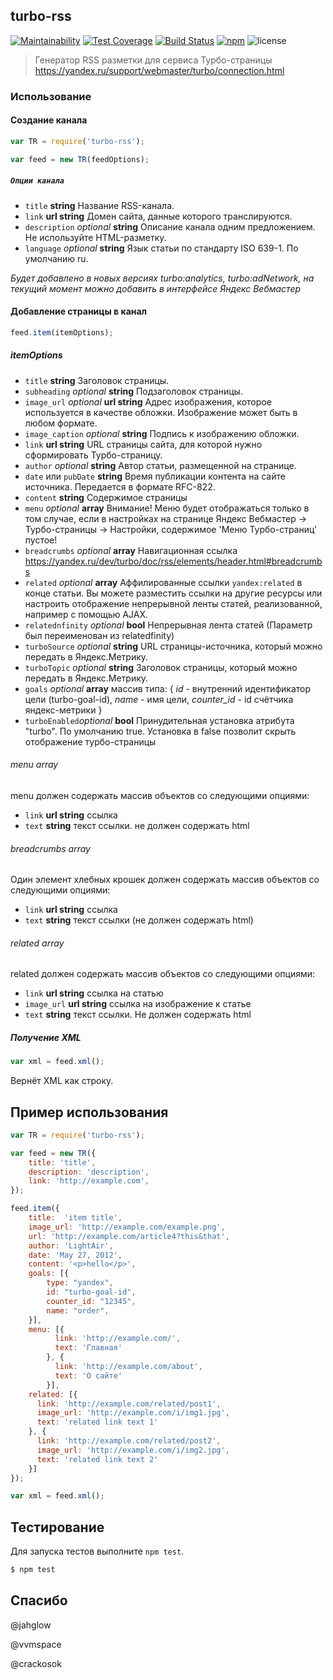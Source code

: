 ## turbo-rss

[![Maintainability](https://api.codeclimate.com/v1/badges/6525d2aabf20185b68b6/maintainability)](https://codeclimate.com/github/LightAir/turbo-rss/maintainability)
[![Test Coverage](https://api.codeclimate.com/v1/badges/6525d2aabf20185b68b6/test_coverage)](https://codeclimate.com/github/LightAir/turbo-rss/test_coverage)
[![Build Status](https://travis-ci.org/LightAir/turbo-rss.svg)](https://travis-ci.org/LightAir/turbo-rss)
[![npm](https://img.shields.io/badge/npm%20package-2.0.0-green.svg?longCache=true&style=flat)](https://www.npmjs.com/package/turbo-rss)
![license](https://img.shields.io/packagist/l/doctrine/orm.svg?longCache=true&style=flat)

>Генератор RSS разметки для сервиса Турбо-страницы https://yandex.ru/support/webmaster/turbo/connection.html

### Использование

#### Создание канала

```js
var TR = require('turbo-rss');

var feed = new TR(feedOptions);
```

##### `Опции канала`

 * `title` **string** Название RSS-канала.
 * `link` **url string** Домен сайта, данные которого транслируются.
 * `description` _optional_ **string** Описание канала одним предложением. Не используйте HTML-разметку.
 * `language` _optional_ **string** Язык статьи по стандарту ISO 639-1. По умолчанию ru.
 
 *Будет добавлено в новых версиях turbo:analytics, turbo:adNetwork, на текущий момент можно добавить в интерфейсе Яндекс Вебмастер*
 
#### Добавление страницы в канал
```js
feed.item(itemOptions);
```

##### itemOptions

 * `title` **string** Заголовок страницы.
 * `subheading` _optional_ **string** Подзаголовок страницы.
 * `image_url` _optional_ **url string** Адрес изображения, которое используется в качестве обложки. Изображение может быть в любом формате.
 * `image_caption` _optional_ **string** Подпись к изображению обложки.
 * `link` **url string** URL страницы сайта, для которой нужно сформировать Турбо-страницу.
 * `author` _optional_  **string**  Автор статьи, размещенной на странице.
 * `date` или `pubDate` **string** Время публикации контента на сайте источника. Передается в формате RFC-822.
 * `content` **string** Содержимое страницы
 * `menu` _optional_ **array** Внимание! Меню будет отображаться только в том случае, если в настройках на странице Яндекс Вебмастер -> Турбо-страницы -> Настройки, содержимое 'Меню Турбо-страниц' пустое!
 * `breadcrumbs` _optional_ **array** Навигационная ссылка https://yandex.ru/dev/turbo/doc/rss/elements/header.html#breadcrumbs
 * `related` _optional_ **array** Аффилированные ссылки `yandex:related` в конце статьи. Вы можете разместить ссылки на другие ресурсы или настроить отображение непрерывной ленты статей, реализованной, например с помощью AJAX.
 * `relatednfinity` _optional_  **bool** Непрерывная лента статей (Параметр был переименован из relatedfinity)
 * `turboSource` _optional_ **string** URL страницы-источника, который можно передать в Яндекс.Метрику.
 * `turboTopic` _optional_ **string** Заголовок страницы, который можно передать в Яндекс.Метрику.
 * `goals` _optional_ **array** массив типа: { _id_ - внутренний идентификатор цели (turbo-goal-id), _name_ - имя цели, _counter_id_ - id счётчика яндекс-метрики }
 * `turboEnabled`_optional_ **bool** Принудительная установка атрибута "turbo". По умолчанию true. Установка в false позволит скрыть отображение турбо-страницы

###### menu array
  menu должен содержать массив объектов со следующими опциями:
  
  * `link` **url string** ссылка
  * `text` **string** текст ссылки. не должен содержать html

###### breadcrumbs array
Один элемент хлебных крошек должен содержать массив объектов со следующими опциями:

* `link` **url string** ссылка
* `text` **string** текст ссылки (не должен содержать html)

###### related array
  related должен содержать массив объектов со следующими опциями:
  
  * `link` **url string** ссылка на статью
  * `image_url` **url string** ссылка на изображение к статье
  * `text` **string** текст ссылки. Не должен содержать html
 
##### Получение XML

```js
var xml = feed.xml();
```
Вернёт XML как строку.

## Пример использования

```js
var TR = require('turbo-rss');

var feed = new TR({
    title: 'title',
    description: 'description',
    link: 'http://example.com',
});

feed.item({
    title:  'item title',
    image_url: 'http://example.com/example.png',
    url: 'http://example.com/article4?this&that',
    author: 'LightAir',
    date: 'May 27, 2012',
    content: '<p>hello</p>',
    goals: [{
        type: "yandex",
        id: "turbo-goal-id",
        counter_id: "12345",
        name: "order",
    }],
    menu: [{
          link: 'http://example.com/',
          text: 'Главная'
        }, {
          link: 'http://example.com/about',
          text: 'О сайте'
        }],
    related: [{
      link: 'http://example.com/related/post1',
      image_url: 'http://example.com/i/img1.jpg',
      text: 'related link text 1'
    }, {
      link: 'http://example.com/related/post2',
      image_url: 'http://example.com/i/img2.jpg',
      text: 'related link text 2'
    }]
});

var xml = feed.xml();
```

## Тестирование

Для запуска тестов выполните `npm test`.

```sh
$ npm test
```

## Спасибо

@jahglow

@vvmspace

@crackosok
